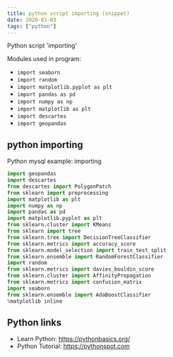 ```yaml
---
title: python script importing (snippet)
date: 2020-03-03
tags: ["python"]
---
```

Python script 'importing'


Modules used in program: 
* `import seaborn`
* `import random`
* `import matplotlib.pyplot as plt `
* `import pandas as pd`
* `import numpy as np`
* `import matplotlib as plt`
* `import descartes`
* `import geopandas`

## python importing

Python mysql example: importing

```python
import geopandas
import descartes
from descartes import PolygonPatch
from sklearn import preprocessing
import matplotlib as plt
import numpy as np
import pandas as pd
import matplotlib.pyplot as plt 
from sklearn.cluster import KMeans
from sklearn import tree
from sklearn.tree import DecisionTreeClassifier
from sklearn.metrics import accuracy_score
from sklearn.model_selection import train_test_split
from sklearn.ensemble import RandomForestClassifier
import random
from sklearn.metrics import davies_bouldin_score
from sklearn.cluster import AffinityPropagation
from sklearn.metrics import confusion_matrix
import seaborn
from sklearn.ensemble import AdaBoostClassifier
%matplotlib inline

```

## Python links

- Learn Python: https://pythonbasics.org/
- Python Tutorial: https://pythonspot.com
